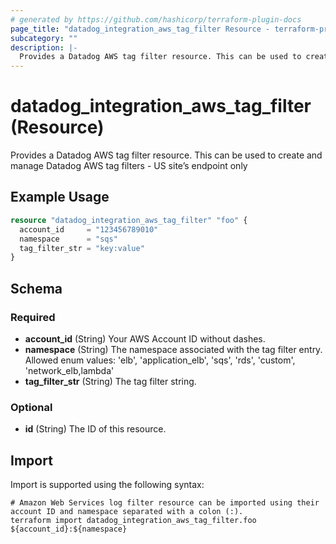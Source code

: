 ```yaml
---
# generated by https://github.com/hashicorp/terraform-plugin-docs
page_title: "datadog_integration_aws_tag_filter Resource - terraform-provider-datadog"
subcategory: ""
description: |-
  Provides a Datadog AWS tag filter resource. This can be used to create and manage Datadog AWS tag filters - US site’s endpoint only
---
```


# datadog_integration_aws_tag_filter (Resource)

Provides a Datadog AWS tag filter resource. This can be used to create and manage Datadog AWS tag filters - US site’s endpoint only

## Example Usage

```terraform
resource "datadog_integration_aws_tag_filter" "foo" {
  account_id     = "123456789010"
  namespace      = "sqs"
  tag_filter_str = "key:value"
}
```

<!-- schema generated by tfplugindocs -->
## Schema

### Required

- **account_id** (String) Your AWS Account ID without dashes.
- **namespace** (String) The namespace associated with the tag filter entry. Allowed enum values: 'elb', 'application_elb', 'sqs', 'rds', 'custom', 'network_elb,lambda'
- **tag_filter_str** (String) The tag filter string.

### Optional

- **id** (String) The ID of this resource.

## Import

Import is supported using the following syntax:

```shell
# Amazon Web Services log filter resource can be imported using their account ID and namespace separated with a colon (:).
terraform import datadog_integration_aws_tag_filter.foo ${account_id}:${namespace}
```
